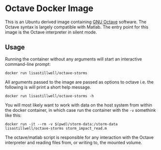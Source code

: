 # Octave Docker Image

This is an Ubuntu derived image containing [GNU Octave](https://www.gnu.org/software/octave/)
software.
The Octave syntax is largely compatible with Matlab. The entry point for this image is the Octave interpreter in silent mode.
## Usage

Running the container without any arguments will start an interactive command-line prompt:

    docker run lisastillwell/octave-storms

All arguments passed to the image are passed as options to octave i.e. the
following is will print a short help message.

    docker run lisastillwell/octave-storms -h

You will most likely want to work with data on the host system from within the
docker container, in which case run the container with the `-v` somethink like this:

    docker run -it --rm -v $(pwd)/storm-data:/storm-data lisastillwell/octave-storms storm_impact_read.m

The octave/matlab script is responsible for any interaction with the Octave interpreter and reading files from, or writing to, the mounted volume.

